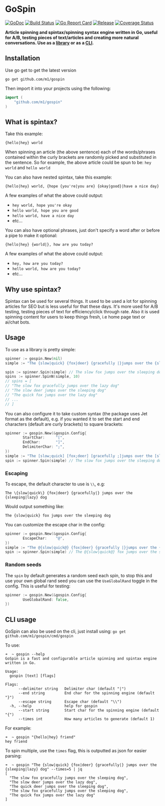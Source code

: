 # GoSpin

[![GoDoc](https://godoc.org/github.com/m1/gospin?status.svg)](https://godoc.org/github.com/m1/gospin)
[![Build Status](https://travis-ci.org/m1/gospin.svg?branch=master)](https://travis-ci.org/m1/gospin)
[![Go Report Card](https://goreportcard.com/badge/github.com/m1/gospin)](https://goreportcard.com/report/github.com/m1/gospin)
[![Release](https://img.shields.io/github/release/m1/gospin.svg)](https://github.com/m1/gospin/releases/latest)
[![Coverage Status](https://coveralls.io/repos/github/m1/gospin/badge.svg)](https://coveralls.io/github/m1/gospin)

__Article spinning and spintax/spinning syntax engine written in Go, useful for A/B, testing pieces of text/articles and creating more natural conversations. 
Use as a [library](#usage) or as a [CLI](#cli-usage).__

## Installation

Use go get to get the latest version
```text
go get github.com/m1/gospin
```

Then import it into your projects using the following:
```go
import (
	"github.com/m1/gospin"
)
```

## What is spintax?

Take this example:

```
{hello|hey} world
```

When spinning an article (the above sentence) each of the words/phrases contained within the curly brackets 
are randomly picked and substituted in the sentence. So for example, the above article could be spun to be:
`hey world` and `hello world`

You can also have nested spintax, take this example:

```
{hello|hey} world, {hope {you're|you are} {okay|good}|have a nice day}
```

A few examples of what the above could output:
- `hey world, hope you're okay`
- `hello world, hope you are good`
- `hello world, have a nice day`
- etc...

You can also have optional phrases, just don't specify a word after or before a pipe to make it optional:
```
{hello|hey} {world|}, how are you today?
```

A few examples of what the above could output:
- `hey, how are you today?`
- `hello world, how are you today?`
- etc...

## Why use spintax?

Spintax can be used for several things. It used to be used a lot for spinning articles for SEO but is 
less useful for that these days. It's more used for A/B testing, testing pieces of text for efficiency/click through rate. 
Also it is used spinning content for users to keep things fresh, i.e home page text or ai/chat bots.

## Usage

To use as a library is pretty simple:

```go
spinner := gospin.New(nil)
simple := "The {slow|quick} {fox|deer} {gracefully |}jumps over the {sleeping|lazy} dog"

spin := spinner.Spin(simple) // The slow fox jumps over the sleeping dog
spins := spinner.SpinN(simple, 10)
// spins = [
// "The slow fox gracefully jumps over the lazy dog"
// "The slow deer jumps over the sleeping dog"
// "The quick fox jumps over the lazy dog"
// ...
// ]
```

You can also configure it to take custom syntax (the package uses Jet format as the default), e.g. if you 
wanted it to set the start and end characters (default are curly brackets) to square brackets:
```go
spinner := gospin.New(&gospin.Config{
        StartChar:     "[",
        EndChar:       "]",
        DelimiterChar: ";",
})
simple := "The [slow;quick] [fox;deer] [gracefully ;]jumps over the [sleeping;lazy] dog"
spin := spinner.Spin(simple) // The slow fox jumps over the sleeping dog
```

### Escaping

To escape, the default character to use is `\\`, e.g:

```
The \{slow|quick\} {fox|deer} {gracefully|} jumps over the {sleeping|lazy} dog
```

Would output something like:
```
The {slow|quick} fox jumps over the sleeping dog
```

You can customize the escape char in the config:
```go
spinner := gospin.New(&gospin.Config{
        EscapeChar:    "@",
})
simple := "The @{slow|quick@} {fox|deer} {gracefully |}jumps over the {sleeping|lazy} dog"
spin := spinner.Spin(simple) // The @{slow|quick@} fox jumps over the sleeping dog
```

### Random seeds

The `spin` by default generates a random seed each spin, to stop this and use your own global rand seed you can 
use the `UseGlobalRand` toggle in the config. This is useful for testing:

```go
spinner := gospin.New(&gospin.Config{
        UseGlobalRand: false,
})
```

## CLI usage
 
GoSpin can also be used on the cli, just install using: `go get github.com/m1/gospin/cmd/gospin`

To use:
```
➜  ~ gospin --help                    
GoSpin is a fast and configurable article spinning and spintax engine written in Go.

Usage:
  gospin [text] [flags]

Flags:
      --delimiter string   Delimiter char (default "|")
      --end string         End char for the spinning engine (default "}")
      --escape string      Escape char (default "\\")
  -h, --help               help for gospin
      --start string       Start char for the spinning engine (default "{")
      --times int          How many articles to generate (default 1)
```

For example: 
```
➜  ~ gospin "{hello|hey} friend"                     
hey friend
```

To spin multiple, use the `times` flag, this is outputted as json for easier parsing:
```
➜  ~ gospin "The {slow|quick} {fox|deer} {gracefully|} jumps over the {sleeping|lazy} dog" --times=5 | jq
[
  "The slow fox gracefully jumps over the sleeping dog",
  "The slow deer jumps over the lazy dog",
  "The quick deer jumps over the sleeping dog",
  "The slow fox gracefully jumps over the sleeping dog",
  "The quick fox jumps over the lazy dog"
]
```
